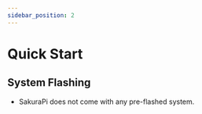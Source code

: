 ```yaml
---
sidebar_position: 2
---
```


# Quick Start

## System Flashing
* SakuraPi does not come with any pre-flashed system.
